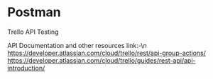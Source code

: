 # Postman
Trello API Testing

API Documentation and other resources link:-\n
https://developer.atlassian.com/cloud/trello/rest/api-group-actions/
https://developer.atlassian.com/cloud/trello/guides/rest-api/api-introduction/
